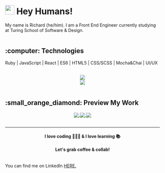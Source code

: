 <!-- ![Copy of green background](https://user-images.githubusercontent.com/76507607/130499888-e8deec30-b4cd-44eb-b8a2-f01198990de8.gif) -->


<h1><img src="https://raw.githubusercontent.com/MartinHeinz/MartinHeinz/master/wave.gif" width="30px"> Hey Humans! </h1>

<div>My name is Richard (he/him).   I am a Front End Engineer currently studying at Turing School of Software & Design. </div>

<br>
<h2>:computer: Technologies</h2>
<p>Ruby | JavaScript |  React | ES6 | HTML5 | CSS/SCSS | Mocha&Chai | UI/UX </p>


<br>
<div align="center">
  <img src="https://github-readme-stats.vercel.app/api/top-langs/?username=rosathedev&layout=compact&theme=slateorange" />  
  <br>
  <img src="https://github-readme-stats.vercel.app/api?username=rosathedev&hide=contribs,prs&theme=slateorange&show_icons=true" />
</div>

<br>
<h2>:small_orange_diamond: Preview My Work</h2> 
<div align="center">
  <a href="https://github.com/RosaTheDev/rock_paper_scissors">
   <img align="center" src="https://github-readme-stats.vercel.app/api/pin/?username=rosathedev&repo=rock_paper_scissors&theme=slateorange" />
  </a>
  <a href="https://github.com/RosaTheDev/credit_check">
   <img align="center" src="https://github-readme-stats.vercel.app/api/pin/?username=rosathedev&repo=credit_check&theme=slateorange" />
  </a>
   <a href="https://github.com/RosaTheDev/overlook-hotel">
   <img align="center" src="https://github-readme-stats.vercel.app/api/pin/?username=rosathedev&repo=overlook-hotel&theme=slateorange" />
  </a>
</div>

<br>

 ***
<h4 align="center">I love coding 👨🏾‍💻  & I love learning 📚</h4>

<h4 align="center">Let's grab coffee & collab!</h4>
<br>

<div>You can find me on LinkedIn <a href="https://www.linkedin.com/in/rosathedev/" />HERE.</div>
